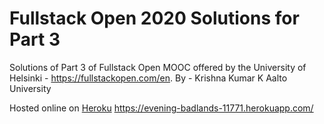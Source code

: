 # Fullstack Open 2020 Solutions for Part 3
Solutions of Part 3 of Fullstack Open MOOC offered by the University of Helsinki - https://fullstackopen.com/en. 
By - 
Krishna Kumar K
Aalto University

Hosted online on [Heroku](https://evening-badlands-11771.herokuapp.com/)
<https://evening-badlands-11771.herokuapp.com/>
